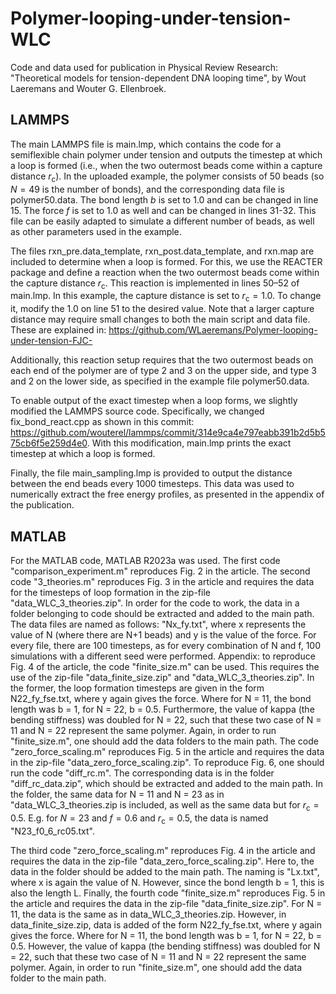 # Polymer-looping-under-tension-WLC
Code and data used for publication in Physical Review Research: "Theoretical models for tension-dependent DNA looping time", by Wout Laeremans and Wouter G. Ellenbroek.

## LAMMPS
The main LAMMPS file is main.lmp, which contains the code for a semiflexible chain polymer under tension and outputs the timestep at which a loop is formed (i.e., when the two outermost beads come within a capture distance $r_\mathrm{c}$). In the uploaded example, the polymer consists of 50 beads (so $N = 49$ is the number of bonds), and the corresponding data file is polymer50.data. The bond length $b$ is set to 1.0 and can be changed in line 15. The force $f$ is set to 1.0 as well and can be changed in lines 31-32. This file can be easily adapted to simulate a different number of beads, as well as other parameters used in the example.

The files rxn_pre.data_template, rxn_post.data_template, and rxn.map are included to determine when a loop is formed. For this, we use the REACTER package and define a reaction when the two outermost beads come within the capture distance $r_\mathrm{c}$. This reaction is implemented in lines 50–52 of main.lmp. In this example, the capture distance is set to $r_\mathrm{c} = 1.0$. To change it, modify the 1.0 on line 51 to the desired value. Note that a larger capture distance may require small changes to both the main script and data file. These are explained in: https://github.com/WLaeremans/Polymer-looping-under-tension-FJC-

Additionally, this reaction setup requires that the two outermost beads on each end of the polymer are of type 2 and 3 on the upper side, and type 3 and 2 on the lower side, as specified in the example file polymer50.data.

To enable output of the exact timestep when a loop forms, we slightly modified the LAMMPS source code. Specifically, we changed fix_bond_react.cpp as shown in this commit: https://github.com/wouterel/lammps/commit/314e9ca4e797eabb391b2d5b575cb6f5e259d4e0. With this modification, main.lmp prints the exact timestep at which a loop is formed.

Finally, the file main_sampling.lmp is provided to output the distance between the end beads every 1000 timesteps. This data was used to numerically extract the free energy profiles, as presented in the appendix of the publication.

## MATLAB
For the MATLAB code, MATLAB R2023a was used. The first code "comparison_experiment.m" reproduces Fig. 2 in the article. The second code "3_theories.m" reproduces Fig. 3 in the article and requires the data for the timesteps of loop formation in the zip-file "data_WLC_3_theories.zip". In order for the code to work, the data in a folder belonging to code should be extracted and added to the main path. The data files are named as follows: "Nx_fy.txt", where x represents the value of N (where there are N+1 beads) and y is the value of the force. For every file, there are 100 timesteps, as for every combination of N and f, 100 simulations with a different seed were performed. Appendix: to reproduce Fig. 4 of the article, the code "finite_size.m" can be used. This requires the use of the zip-file "data_finite_size.zip" and "data_WLC_3_theories.zip". In the former, the loop formation timesteps are given in the form N22_fy_fse.txt, where y again gives the force. Where for N = 11, the bond length was b = 1, for N = 22, b = 0.5. Furthermore, the value of kappa (the bending stiffness) was doubled for N = 22, such that these two case of N = 11 and N = 22 represent the same polymer. Again, in order to run "finite_size.m", one should add the data folders to the main path. The code "zero_force_scaling.m" reproduces Fig. 5 in the article and requires the data in the zip-file "data_zero_force_scaling.zip". To reproduce Fig. 6, one should run the code "diff_rc.m". The corresponding data is in the folder "diff_rc_data.zip", which should be extracted and added to the main path. In the folder, the same data for N = 11 and N = 23 as in "data_WLC_3_theories.zip is included, as well as the same data but for $r_\mathrm{c} = 0.5$. E.g. for $N = 23$ and $f = 0.6$ and $r_\mathrm{c} = 0.5$, the data is named "N23_f0_6_rc05.txt". 

The third code "zero_force_scaling.m" reproduces Fig. 4 in the article and requires the data in the zip-file "data_zero_force_scaling.zip". Here to, the data in the folder should be added to the main path. The naming is "Lx.txt", where x is again the value of N. However, since the bond length b = 1, this is also the length L. Finally, the fourth code "finite_size.m" reproduces Fig. 5 in the article and requires the data in the zip-file "data_finite_size.zip". For N = 11, the data is the same as in data_WLC_3_theories.zip. However, in data_finite_size.zip, data is added of the form N22_fy_fse.txt, where y again gives the force. Where for N = 11, the bond length was b = 1, for N = 22, b = 0.5. However, the value of kappa (the bending stiffness) was doubled for N = 22, such that these two case of N = 11 and N = 22 represent the same polymer. Again, in order to run "finite_size.m", one should add the data folder to the main path.
